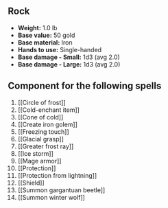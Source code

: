 ## Rock
- **Weight:** 1.0 lb
- **Base value:** 50 gold
- **Base material:** Iron
- **Hands to use:** Single-handed
- **Base damage - Small:** 1d3 (avg 2.0)
- **Base damage - Large:** 1d3 (avg 2.0)
## Component for the following spells
1. [[Circle of frost]]
2. [[Cold-enchant item]]
3. [[Cone of cold]]
4. [[Create iron golem]]
5. [[Freezing touch]]
6. [[Glacial grasp]]
7. [[Greater frost ray]]
8. [[Ice storm]]
9. [[Mage armor]]
10. [[Protection]]
11. [[Protection from lightning]]
12. [[Shield]]
13. [[Summon gargantuan beetle]]
14. [[Summon winter wolf]]
